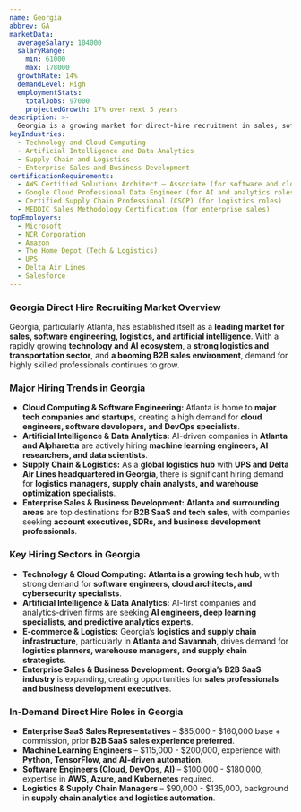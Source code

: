 ```yaml
---
name: Georgia
abbrev: GA
marketData:
  averageSalary: 104000
  salaryRange:
    min: 61000
    max: 178000
  growthRate: 14%
  demandLevel: High
  employmentStats:
    totalJobs: 97000
    projectedGrowth: 17% over next 5 years
description: >-
  Georgia is a growing market for direct-hire recruitment in sales, software engineering, logistics, and artificial intelligence. With Atlanta serving as a major tech, business, and logistics hub, demand for top-tier talent continues to rise.
keyIndustries:
  - Technology and Cloud Computing
  - Artificial Intelligence and Data Analytics
  - Supply Chain and Logistics
  - Enterprise Sales and Business Development
certificationRequirements:
  - AWS Certified Solutions Architect – Associate (for software and cloud roles)
  - Google Cloud Professional Data Engineer (for AI and analytics roles)
  - Certified Supply Chain Professional (CSCP) (for logistics roles)
  - MEDDIC Sales Methodology Certification (for enterprise sales)
topEmployers:
  - Microsoft
  - NCR Corporation
  - Amazon
  - The Home Depot (Tech & Logistics)
  - UPS
  - Delta Air Lines
  - Salesforce
---
```


### **Georgia Direct Hire Recruiting Market Overview**
Georgia, particularly Atlanta, has established itself as a **leading market for sales, software engineering, logistics, and artificial intelligence**. With a rapidly growing **technology and AI ecosystem**, a **strong logistics and transportation sector**, and **a booming B2B sales environment**, demand for highly skilled professionals continues to grow.

### **Major Hiring Trends in Georgia**
- **Cloud Computing & Software Engineering:** Atlanta is home to **major tech companies and startups**, creating a high demand for **cloud engineers, software developers, and DevOps specialists**.
- **Artificial Intelligence & Data Analytics:** AI-driven companies in **Atlanta and Alpharetta** are actively hiring **machine learning engineers, AI researchers, and data scientists**.
- **Supply Chain & Logistics:** As a **global logistics hub** with **UPS and Delta Air Lines headquartered in Georgia**, there is significant hiring demand for **logistics managers, supply chain analysts, and warehouse optimization specialists**.
- **Enterprise Sales & Business Development:** **Atlanta and surrounding areas** are top destinations for **B2B SaaS and tech sales**, with companies seeking **account executives, SDRs, and business development professionals**.

### **Key Hiring Sectors in Georgia**
- **Technology & Cloud Computing:** **Atlanta is a growing tech hub**, with strong demand for **software engineers, cloud architects, and cybersecurity specialists**.
- **Artificial Intelligence & Data Analytics:** AI-first companies and analytics-driven firms are seeking **AI engineers, deep learning specialists, and predictive analytics experts**.
- **E-commerce & Logistics:** Georgia’s **logistics and supply chain infrastructure**, particularly in **Atlanta and Savannah**, drives demand for **logistics planners, warehouse managers, and supply chain strategists**.
- **Enterprise Sales & Business Development:** **Georgia’s B2B SaaS industry** is expanding, creating opportunities for **sales professionals and business development executives**.

### **In-Demand Direct Hire Roles in Georgia**
- **Enterprise SaaS Sales Representatives** – $85,000 - $160,000 base + commission, prior **B2B SaaS sales experience preferred**.
- **Machine Learning Engineers** – $115,000 - $200,000, experience with **Python, TensorFlow, and AI-driven automation**.
- **Software Engineers (Cloud, DevOps, AI)** – $100,000 - $180,000, expertise in **AWS, Azure, and Kubernetes** required.
- **Logistics & Supply Chain Managers** – $90,000 - $135,000, background in **supply chain analytics and logistics automation**.
